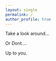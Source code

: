 ```yaml
---
layout: single
permalink: /
author_profile: true
---
```


Take a look around...


Or Dont....


Up to you.

